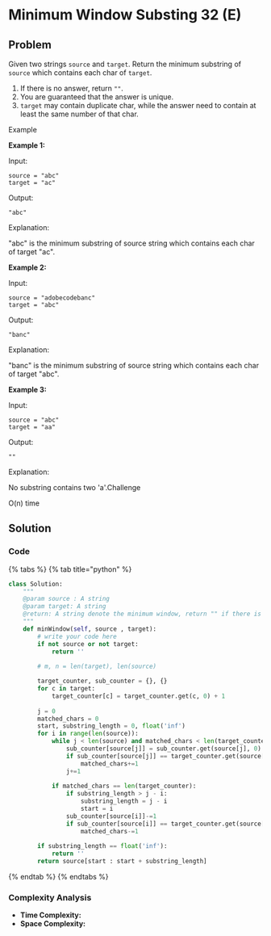# Minimum Window Substing 32 \(E\)

## Problem

Given two strings `source` and `target`. Return the minimum substring of `source` which contains each char of `target`.

1. If there is no answer, return `""`.
2. You are guaranteed that the answer is unique.
3. `target` may contain duplicate char, while the answer need to contain at least the same number of that char.

Example

**Example 1:**

Input:

```text
source = "abc"
target = "ac"
```

Output:

```text
"abc"
```

Explanation:

"abc" is the minimum substring of source string which contains each char of target "ac".

**Example 2:**

Input:

```text
source = "adobecodebanc"
target = "abc"
```

Output:

```text
"banc"
```

Explanation:

"banc" is the minimum substring of source string which contains each char of target "abc".

**Example 3:**

Input:

```text
source = "abc"
target = "aa"
```

Output:

```text
""
```

Explanation:

No substring contains two 'a'.Challenge

O\(n\) time  


## Solution 

### Code

{% tabs %}
{% tab title="python" %}
```python
class Solution:
    """
    @param source : A string
    @param target: A string
    @return: A string denote the minimum window, return "" if there is no such a string
    """
    def minWindow(self, source , target):
        # write your code here
        if not source or not target:
            return ''
        
        # m, n = len(target), len(source)

        target_counter, sub_counter = {}, {}
        for c in target:
            target_counter[c] = target_counter.get(c, 0) + 1
        
        j = 0
        matched_chars = 0
        start, substring_length = 0, float('inf')
        for i in range(len(source)):
            while j < len(source) and matched_chars < len(target_counter):
                sub_counter[source[j]] = sub_counter.get(source[j], 0) + 1
                if sub_counter[source[j]] == target_counter.get(source[j], 0):
                    matched_chars+=1
                j+=1
            
            if matched_chars == len(target_counter):
                if substring_length > j - i:
                    substring_length = j - i
                    start = i
                sub_counter[source[i]]-=1
                if sub_counter[source[i]] == target_counter.get(source[i], 0) - 1:
                    matched_chars-=1
        
        if substring_length == float('inf'):
            return ''
        return source[start : start + substring_length]
```
{% endtab %}
{% endtabs %}

### Complexity Analysis

* **Time Complexity:**
* **Space Complexity:**

